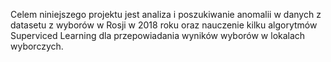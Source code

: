 Celem niniejszego projektu jest analiza i poszukiwanie anomalii w danych z datasetu z wyborów w Rosji w 2018 roku oraz nauczenie kilku algorytmów Superviced Learning dla przepowiadania wyników wyborów w lokalach wyborczych.
